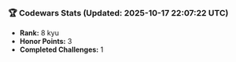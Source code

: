 ### 🏆 Codewars Stats (Updated: 2025-10-17 22:07:22 UTC)

- **Rank:** 8 kyu
- **Honor Points:** 3
- **Completed Challenges:** 1
